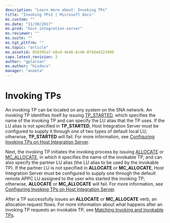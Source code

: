```yaml
---
description: "Learn more about: Invoking TPs"
title: "Invoking TPs2 | Microsoft Docs"
ms.custom: ""
ms.date: "11/30/2017"
ms.prod: "host-integration-server"
ms.reviewer: ""
ms.suite: ""
ms.tgt_pltfrm: ""
ms.topic: "article"
ms.assetid: 858395a7-e8c8-4e46-bcd6-07dde8223996
caps.latest.revision: 3
author: "gplarsen"
ms.author: "hisdocs"
manager: "anneta"
---
```

# Invoking TPs
An invoking TP can be located on any system on the SNA network. An invoking TP identifies itself by issuing [TP_STARTED](./tp-started2.md), which specifies the name of the invoking TP and can specify the LU alias that the TP uses. If the LU alias is not specified in **TP_STARTED**, Host Integration Server must be configured to supply it through one of two types of default local LU; otherwise, **TP_STARTED** will fail. For more information, see [Configuring Invoking TPs on Host Integration Server](../core/configuring-invoking-tps-on-host-integration-server2.md).  
  
 Next, the invoking TP initiates the invoking process by issuing [ALLOCATE](./allocate2.md) or [MC_ALLOCATE](./mc-allocate2.md), in which it specifies the name of the invokable TP, and can also specify the partner LU alias (the LU alias to be used by the invokable TP). If the partner LU is not specified in **ALLOCATE** or **MC_ALLOCATE**, Host Integration Server must be configured to supply one through the default remote APPC LU assigned to the user who started the invoking TP; otherwise, **ALLOCATE** or **MC_ALLOCATE** will fail. For more information, see [Configuring Invoking TPs on Host Integration Server](../core/configuring-invoking-tps-on-host-integration-server2.md).  
  
 After a TP successfully issues an **ALLOCATE** or **MC_ALLOCATE** verb, an allocation request flows. For more information about what happens after an invoking TP requests an invokable TP, see [Matching Invoking and Invokable TPs](../core/matching-invoking-and-invokable-tps1.md).
